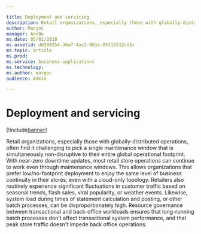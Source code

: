 ```yaml
---

title: Deployment and servicing
description: Retail organizations, especially those with globally-distributed operations, often find it challenging to pick a single maintenance window that is simultaneously non-disruptive to their entire global operational footprint.
author: MargoC
manager: AnnBe
ms.date: 05/01/2018
ms.assetid: d0204254-36e7-4ac2-961c-85115512cd1c
ms.topic: article
ms.prod: 
ms.service: business-applications
ms.technology: 
ms.author: margoc
audience: Admin

---
```

#  Deployment and servicing




[!include[banner](../../../includes/banner.md)]

Retail organizations, especially those with globally-distributed operations,
often find it challenging to pick a single maintenance window that is
simultaneously non-disruptive to their entire global operational footprint. With
near-zero downtime updates, most retail store operations can continue to work
even through maintenance windows. This allows organizations that prefer
low/no-footprint deployment to enjoy the same level of business continuity in
their stores, even with a cloud-only topology. Retailers also routinely
experience significant fluctuations in customer traffic based on seasonal
trends, flash sales, viral popularity, or weather events. Likewise, system load
during times of statement calculation and posting, or other batch processes, can
be disproportionately high. Resource governance between transactional and
back-office workloads ensures that long-running batch processes don't affect
transactional system performance, and that peak store traffic doesn't impede
back office operations.
